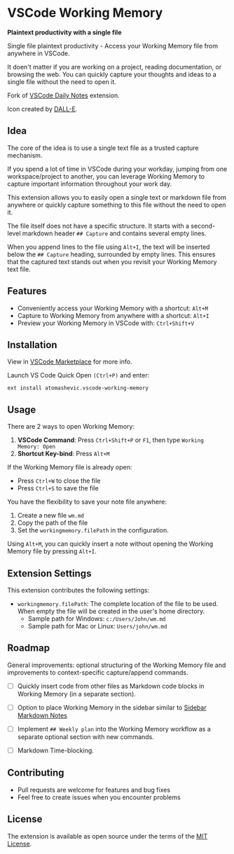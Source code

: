 # VSCode Working Memory

__Plaintext productivity with a single file__

Single file plaintext productivity - Access your Working Memory file from anywhere in VSCode.

It doen't matter if you are working on a project, reading documentation, or browsing the web. You can quickly capture your thoughts and ideas to a single file without the need to open it.

Fork of [VSCode Daily Notes](https://marketplace.visualstudio.com/items?itemName=Inaki.vscode-daily-notes) extension.

Icon created by [DALL-E](https://labs.openai.com/).

## Idea

The core of the idea is to use a single text file as a trusted capture mechanism.

If you spend a lot of time in VSCode during your workday, jumping from one workspace/project to another, you can leverage Working Memory to capture important information throughout your work day.

This extension allows you to easily open a single text or markdown file from anywhere or quickly capture something to this file without the need to open it.

The file itself does not have a specific structure. It starts with a second-level markdown header `## Capture` and contains several empty lines.

When you append lines to the file using `Alt+I`, the text will be inserted below the `## Capture` heading, surrounded by empty lines. This ensures that the captured text stands out when you revisit your Working Memory text file.


## Features

- Conveniently access your Working Memory with a shortcut: `Alt+M`
- Capture to Working Memory from anywhere with a shortcut: `Alt+I`
- Preview your Working Memory in VSCode with: `Ctrl+Shift+V`



## Installation

View in [VSCode Marketplace](https://marketplace.visualstudio.com/items?itemName=atomashevic.vscode-working-memory) for more info.

Launch VS Code Quick Open `(Ctrl+P)` and enter:

`ext install atomashevic.vscode-working-memory`

## Usage

There are 2 ways to open Working Memory:

1. **VSCode Command**: Press `Ctrl+Shift+P` or `F1`, then type `Working Memory: Open`
2. **Shortcut Key-bind**: Press `Alt+M`

If the Working Memory file is already open:

- Press `Ctrl+W` to close the file
- Press `Ctrl+S` to save the file

You have the flexibility to save your note file anywhere:

1. Create a new file `wm.md`
2. Copy the path of the file
3. Set the `workingmemory.filePath` in the configuration.

Using `Alt+M`, you can quickly insert a note without opening the Working Memory file by pressing `Alt+I`.

## Extension Settings

This extension contributes the following settings:

* `workingmemory.filePath`: The complete location of the file to be used. When empty the file will be created in the user's home directory.
  * Sample path for Windows: `c:/Users/John/wm.md`
  * Sample path for Mac or Linux: `Users/john/wm.md`

## Roadmap

General improvements: optional structuring of the Working Memory file and improvements to context-specific capture/append commands.

- [ ] Quickly insert code from other files as Markdown code blocks in Working Memory (in a separate section).
- [ ] Option to place Working Memory in the sidebar similar to [Sidebar Markdown Notes](https://github.com/AssisrMatheus/sidebar-markdown-notes)
- [ ] Implement `## Weekly plan` into the Working Memory workflow as a separate optional section with new commands.
- [ ] Markdown Time-blocking.


## Contributing

- Pull requests are welcome for features and bug fixes
- Feel free to create issues when you encounter problems

## License

The extension is available as open source under the terms of the [MIT License](https://opensource.org/licenses/MIT).
